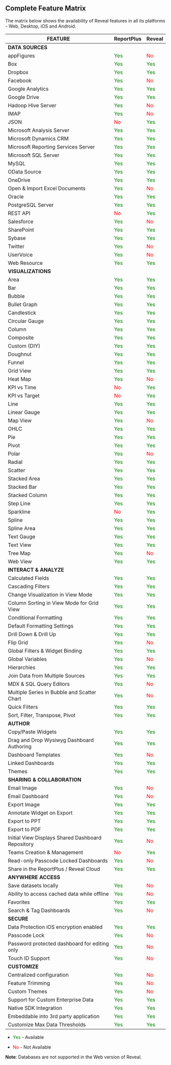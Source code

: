 ## Complete Feature Matrix

The matrix below shows the availability of Reveal features in all its platforms - Web, Desktop, iOS and Android.

| FEATURE                                           | ReportPlus                                    | Reveal                                    |
| ------------------------------------------------- | --------------------------------------------- | ----------------------------------------- |
| **DATA SOURCES**                                  |                                               |                                           |
| appFigures                                        | <span style="color: #007F00">Yes</span>       | <span style="color: #FF0000">No</span>    |
| Box                                               | <span style="color: #007F00">Yes</span>       | <span style="color: #007F00">Yes</span>   |
| Dropbox                                           | <span style="color: #007F00">Yes</span>       | <span style="color: #007F00">Yes</span>   |
| Facebook                                          | <span style="color: #007F00">Yes</span>       | <span style="color: #FF0000">No</span>    |
| Google Analytics                                  | <span style="color: #007F00">Yes</span>       | <span style="color: #007F00">Yes</span>   |
| Google Drive                                      | <span style="color: #007F00">Yes</span>       | <span style="color: #007F00">Yes</span>   |
| Hadoop Hive Server                                | <span style="color: #007F00">Yes</span>       | <span style="color: #FF0000">No</span>    |
| IMAP                                              | <span style="color: #007F00">Yes</span>       | <span style="color: #FF0000">No</span>    |
| JSON                                              | <span style="color: #FF0000">No</span>        | <span style="color: #007F00">Yes</span>   |
| Microsoft Analysis Server                         | <span style="color: #007F00">Yes</span>       | <span style="color: #007F00">Yes</span>   |
| Microsoft Dynamics CRM                            | <span style="color: #007F00">Yes</span>       | <span style="color: #007F00">Yes</span>   |
| Microsoft Reporting Services Server               | <span style="color: #007F00">Yes</span>       | <span style="color: #007F00">Yes</span>   |
| Microsoft SQL Server                              | <span style="color: #007F00">Yes</span>       | <span style="color: #007F00">Yes</span>   |
| MySQL                                             | <span style="color: #007F00">Yes</span>       | <span style="color: #007F00">Yes</span>   |
| OData Source                                      | <span style="color: #007F00">Yes</span>       | <span style="color: #007F00">Yes</span>   |
| OneDrive                                          | <span style="color: #007F00">Yes</span>       | <span style="color: #007F00">Yes</span>   |
| Open & Import Excel Documents                     | <span style="color: #007F00">Yes</span>       | <span style="color: #FF0000">No</span>    |
| Oracle                                            | <span style="color: #007F00">Yes</span>       | <span style="color: #007F00">Yes</span>   |
| PostgreSQL Server                                 | <span style="color: #007F00">Yes</span>       | <span style="color: #007F00">Yes</span>   |
| REST API                                          | <span style="color: #FF0000">No</span>        | <span style="color: #007F00">Yes</span>   |
| Salesforce                                        | <span style="color: #007F00">Yes</span>       | <span style="color: #FF0000">No</span>    |
| SharePoint                                        | <span style="color: #007F00">Yes</span>       | <span style="color: #007F00">Yes</span>   |
| Sybase                                            | <span style="color: #007F00">Yes</span>       | <span style="color: #007F00">Yes</span>   |
| Twitter                                           | <span style="color: #007F00">Yes</span>       | <span style="color: #FF0000">No</span>    |
| UserVoice                                         | <span style="color: #007F00">Yes</span>       | <span style="color: #FF0000">No</span>    |
| Web Resource                                      | <span style="color: #007F00">Yes</span>       | <span style="color: #007F00">Yes</span>   |
| **VISUALIZATIONS**                                |                                               |                                           |
| Area                                              | <span style="color: #007F00">Yes</span>       | <span style="color: #007F00">Yes</span>   |
| Bar                                               | <span style="color: #007F00">Yes</span>       | <span style="color: #007F00">Yes</span>   |
| Bubble                                            | <span style="color: #007F00">Yes</span>       | <span style="color: #007F00">Yes</span>   |
| Bullet Graph                                      | <span style="color: #007F00">Yes</span>       | <span style="color: #007F00">Yes</span>   |
| Candlestick                                       | <span style="color: #007F00">Yes</span>       | <span style="color: #007F00">Yes</span>   |
| Circular Gauge                                    | <span style="color: #007F00">Yes</span>       | <span style="color: #007F00">Yes</span>   |
| Column                                            | <span style="color: #007F00">Yes</span>       | <span style="color: #007F00">Yes</span>   |
| Composite                                         | <span style="color: #007F00">Yes</span>       | <span style="color: #007F00">Yes</span>   |
| Custom (DIY)                                      | <span style="color: #007F00">Yes</span>       | <span style="color: #007F00">Yes</span>   |
| Doughnut                                          | <span style="color: #007F00">Yes</span>       | <span style="color: #007F00">Yes</span>   |
| Funnel                                            | <span style="color: #007F00">Yes</span>       | <span style="color: #007F00">Yes</span>   |
| Grid View                                         | <span style="color: #007F00">Yes</span>       | <span style="color: #007F00">Yes</span>   |
| Heat Map                                          | <span style="color: #007F00">Yes</span>       | <span style="color: #FF0000">No</span>    |
| KPI vs Time                                       | <span style="color: #FF0000">No</span>        | <span style="color: #007F00">Yes</span>   |
| KPI vs Target                                     | <span style="color: #FF0000">No</span>        | <span style="color: #007F00">Yes</span>   |
| Line                                              | <span style="color: #007F00">Yes</span>       | <span style="color: #007F00">Yes</span>   |
| Linear Gauge                                      | <span style="color: #007F00">Yes</span>       | <span style="color: #007F00">Yes</span>   |
| Map View                                          | <span style="color: #007F00">Yes</span>       | <span style="color: #FF0000">No</span>    |
| OHLC                                              | <span style="color: #007F00">Yes</span>       | <span style="color: #007F00">Yes</span>   |
| Pie                                               | <span style="color: #007F00">Yes</span>       | <span style="color: #007F00">Yes</span>   |
| Pivot                                             | <span style="color: #007F00">Yes</span>       | <span style="color: #007F00">Yes</span>   |
| Polar                                             | <span style="color: #007F00">Yes</span>       | <span style="color: #FF0000">No</span>    |
| Radial                                            | <span style="color: #007F00">Yes</span>       | <span style="color: #007F00">Yes</span>   |
| Scatter                                           | <span style="color: #007F00">Yes</span>       | <span style="color: #007F00">Yes</span>   |
| Stacked Area                                      | <span style="color: #007F00">Yes</span>       | <span style="color: #007F00">Yes</span>   |
| Stacked Bar                                       | <span style="color: #007F00">Yes</span>       | <span style="color: #007F00">Yes</span>   |
| Stacked Column                                    | <span style="color: #007F00">Yes</span>       | <span style="color: #007F00">Yes</span>   |
| Step Line                                         | <span style="color: #007F00">Yes</span>       | <span style="color: #007F00">Yes</span>   |
| Sparkline                                         | <span style="color: #FF0000">No</span>        | <span style="color: #007F00">Yes</span>   |
| Spline                                            | <span style="color: #007F00">Yes</span>       | <span style="color: #007F00">Yes</span>   |
| Spline Area                                       | <span style="color: #007F00">Yes</span>       | <span style="color: #007F00">Yes</span>   |
| Text Gauge                                        | <span style="color: #007F00">Yes</span>       | <span style="color: #007F00">Yes</span>   |
| Text View                                         | <span style="color: #007F00">Yes</span>       | <span style="color: #007F00">Yes</span>   |
| Tree Map                                          | <span style="color: #007F00">Yes</span>       | <span style="color: #FF0000">No</span>    |
| Web View                                          | <span style="color: #007F00">Yes</span>       | <span style="color: #007F00">Yes</span>   |
| **INTERACT & ANALYZE**                            |                                               |                                           |
| Calculated Fields                                 | <span style="color: #007F00">Yes</span>       | <span style="color: #007F00">Yes</span>   |
| Cascading Filters                                 | <span style="color: #007F00">Yes</span>       | <span style="color: #007F00">Yes</span>   |
| Change Visualization in View Mode                 | <span style="color: #007F00">Yes</span>       | <span style="color: #007F00">Yes</span>   |
| Column Sorting in View Mode for Grid View         | <span style="color: #007F00">Yes</span>       | <span style="color: #007F00">Yes</span>   |
| Conditional Formatting                            | <span style="color: #007F00">Yes</span>       | <span style="color: #007F00">Yes</span>   |
| Default Formatting Settings                       | <span style="color: #007F00">Yes</span>       | <span style="color: #007F00">Yes</span>   |
| Drill Down & Drill Up                             | <span style="color: #007F00">Yes</span>       | <span style="color: #007F00">Yes</span>   |
| Flip Grid                                         | <span style="color: #007F00">Yes</span>       | <span style="color: #FF0000">No</span>    |
| Global Filters & Widget Binding                   | <span style="color: #007F00">Yes</span>       | <span style="color: #007F00">Yes</span>   |
| Global Variables                                  | <span style="color: #007F00">Yes</span>       | <span style="color: #FF0000">No</span>    |
| Hierarchies                                       | <span style="color: #007F00">Yes</span>       | <span style="color: #007F00">Yes</span>   |
| Join Data from Multiple Sources                   | <span style="color: #007F00">Yes</span>       | <span style="color: #007F00">Yes</span>   |
| MDX & SQL Query Editors                           | <span style="color: #007F00">Yes</span>       | <span style="color: #FF0000">No</span>    |
| Multiple Series in Bubble and Scatter Chart       | <span style="color: #007F00">Yes</span>       | <span style="color: #FF0000">No</span>    |
| Quick Filters                                     | <span style="color: #007F00">Yes</span>       | <span style="color: #007F00">Yes</span>   |
| Sort, Filter, Transpose, Pivot                    | <span style="color: #007F00">Yes</span>       | <span style="color: #007F00">Yes</span>   |
| **AUTHOR**                                        |                                               |                                           |
| Copy/Paste Widgets                                | <span style="color: #007F00">Yes</span>       | <span style="color: #007F00">Yes</span>   |
| Drag and Drop Wysiwyg Dashboard Authoring         | <span style="color: #007F00">Yes</span>       | <span style="color: #007F00">Yes</span>   |
| Dashboard Templates                               | <span style="color: #007F00">Yes</span>       | <span style="color: #FF0000">No</span>    |
| Linked Dashboards                                 | <span style="color: #007F00">Yes</span>       | <span style="color: #007F00">Yes</span>   |
| Themes                                            | <span style="color: #007F00">Yes</span>       | <span style="color: #007F00">Yes</span>   |
| **SHARING & COLLABORATION**                       |                                               |                                           |
| Email Image                                       | <span style="color: #007F00">Yes</span>       | <span style="color: #FF0000">No</span>    |
| Email Dashboard                                   | <span style="color: #007F00">Yes</span>       | <span style="color: #FF0000">No</span>    |
| Export Image                                      | <span style="color: #007F00">Yes</span>       | <span style="color: #007F00">Yes</span>   |
| Annotate Widget on Export                         | <span style="color: #007F00">Yes</span>       | <span style="color: #007F00">Yes</span>   |
| Export to PPT                                     | <span style="color: #007F00">Yes</span>       | <span style="color: #007F00">Yes</span>   |
| Export to PDF                                     | <span style="color: #007F00">Yes</span>       | <span style="color: #007F00">Yes</span>   |
| Initial View Displays Shared Dashboard Repository | <span style="color: #007F00">Yes</span>       | <span style="color: #FF0000">No</span>    |
| Teams Creation & Management                       | <span style="color: #FF0000">No</span>        | <span style="color: #007F00">Yes</span>   |
| Read-only Passcode Locked Dashboards              | <span style="color: #007F00">Yes</span>       | <span style="color: #FF0000">No</span>    |
| Share in the ReportPlus / Reveal Cloud            | <span style="color: #007F00">Yes</span>       | <span style="color: #007F00">Yes</span>   |
| **ANYWHERE ACCESS**                               |                                               |                                           |
| Save datasets locally                             | <span style="color: #007F00">Yes</span>       | <span style="color: #FF0000">No</span>    |
| Ability to access cached data while offline       | <span style="color: #007F00">Yes</span>       | <span style="color: #FF0000">No</span>    |
| Favorites                                         | <span style="color: #007F00">Yes</span>       | <span style="color: #007F00">Yes</span>   |
| Search & Tag Dashboards                           | <span style="color: #007F00">Yes</span>       | <span style="color: #FF0000">No</span>    |
| **SECURE**                                        |                                               |                                           |
| Data Protection iOS encryption enabled            | <span style="color: #007F00">Yes</span>       | <span style="color: #007F00">Yes</span>   |
| Passcode Lock                                     | <span style="color: #007F00">Yes</span>       | <span style="color: #FF0000">No</span>    |
| Password protected dashboard for editing only     | <span style="color: #007F00">Yes</span>       | <span style="color: #FF0000">No</span>    |
| Touch ID Support                                  | <span style="color: #007F00">Yes</span>       | <span style="color: #FF0000">No</span>    |
| **CUSTOMIZE**                                     |                                               |                                           |
| Centralized configuration                         | <span style="color: #007F00">Yes</span>       | <span style="color: #FF0000">No</span>    |
| Feature Trimming                                  | <span style="color: #007F00">Yes</span>       | <span style="color: #FF0000">No</span>    |
| Custom Themes                                     | <span style="color: #007F00">Yes</span>       | <span style="color: #FF0000">No</span>    |
| Support for Custom Enterprise Data                | <span style="color: #007F00">Yes</span>       | <span style="color: #007F00">Yes</span>   |
| Native SDK Integration                            | <span style="color: #007F00">Yes</span>       | <span style="color: #007F00">Yes</span>   |
| Embeddable into 3rd party application             | <span style="color: #007F00">Yes</span>       | <span style="color: #007F00">Yes</span>   |
| Customize Max Data Thresholds                     | <span style="color: #007F00">Yes</span>       | <span style="color: #007F00">Yes</span>   |

  - <span style="color: #007F00">Yes</span> - Available

  - <span style="color: #FF0000">No</span>  - Not Available

<a name='databases-web'></a>
**Note**: Databases are not supported in the Web version of Reveal.
